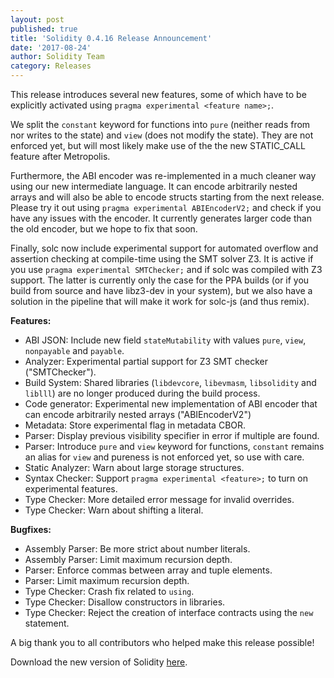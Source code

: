 ```yaml
---
layout: post
published: true
title: 'Solidity 0.4.16 Release Announcement'
date: '2017-08-24'
author: Solidity Team
category: Releases
---
```


This release introduces several new features, some of which have to be
explicitly activated using `pragma experimental <feature name>;`.

We split the ``constant`` keyword for functions into ``pure`` (neither reads from nor writes to the state)
and ``view`` (does not modify the state). They are not enforced yet, but will most likely make use
of the the new STATIC_CALL feature after Metropolis.

Furthermore, the ABI encoder was re-implemented in a much cleaner way using our new intermediate language. It can encode arbitrarily nested arrays and will also be able to encode structs starting from the next release. Please try it out using `pragma experimental ABIEncoderV2;` and check if you have any issues with the encoder. It currently generates larger code than the old encoder, but we hope to fix that soon.

Finally, solc now include experimental support for automated overflow and assertion checking at compile-time using the SMT solver Z3. It is active if you use `pragma experimental SMTChecker;` and if solc was compiled with Z3 support. The latter is currently only the case for the PPA builds (or if you build from source and have libz3-dev in your system), but we also have a solution in the pipeline that will make it work for solc-js (and thus remix).

**Features:**
 * ABI JSON: Include new field ``stateMutability`` with values ``pure``, ``view``, ``nonpayable`` and ``payable``.
 * Analyzer: Experimental partial support for Z3 SMT checker ("SMTChecker").
 * Build System: Shared libraries (``libdevcore``, ``libevmasm``, ``libsolidity`` and ``liblll``) are no longer produced during the build process.
 * Code generator: Experimental new implementation of ABI encoder that can encode arbitrarily nested arrays ("ABIEncoderV2")
 * Metadata: Store experimental flag in metadata CBOR.
 * Parser: Display previous visibility specifier in error if multiple are found.
 * Parser: Introduce ``pure`` and ``view`` keyword for functions, ``constant`` remains an alias for ``view`` and pureness is not enforced yet, so use with care.
 * Static Analyzer: Warn about large storage structures.
 * Syntax Checker: Support ``pragma experimental <feature>;`` to turn on experimental features.
 * Type Checker: More detailed error message for invalid overrides.
 * Type Checker: Warn about shifting a literal.

**Bugfixes:**
 * Assembly Parser: Be more strict about number literals.
 * Assembly Parser: Limit maximum recursion depth.
 * Parser: Enforce commas between array and tuple elements.
 * Parser: Limit maximum recursion depth.
 * Type Checker: Crash fix related to ``using``.
 * Type Checker: Disallow constructors in libraries.
 * Type Checker: Reject the creation of interface contracts using the ``new`` statement.




A big thank you to all contributors who helped make this release possible!

Download the new version of Solidity [here](https://github.com/ethereum/solidity/releases/tag/v0.4.16).
  